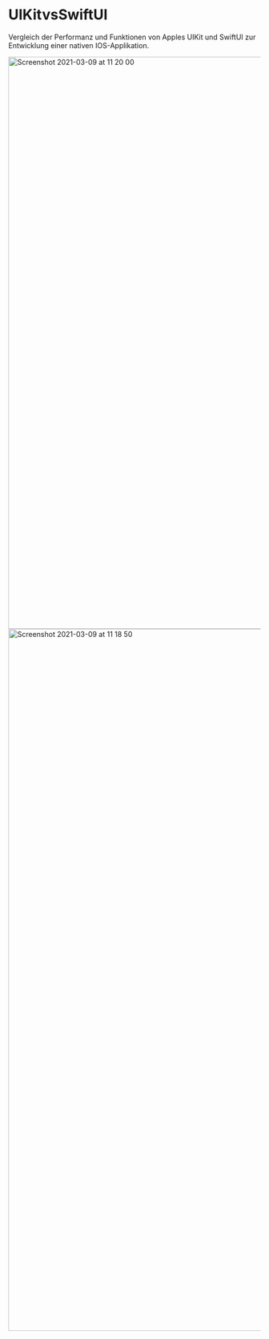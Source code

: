 # UIKitvsSwiftUI
Vergleich der Performanz und Funktionen von Apples UIKit und SwiftUI zur Entwicklung einer nativen   IOS-Applikation.

<img width="1141" alt="Screenshot 2021-03-09 at 11 20 00" src="https://user-images.githubusercontent.com/32933389/110456066-6f5bc880-80c9-11eb-8383-c32671864a76.png">


<img width="1400" alt="Screenshot 2021-03-09 at 11 18 50" src="https://user-images.githubusercontent.com/32933389/110456062-6d920500-80c9-11eb-9d28-fa18d15bcead.png">
